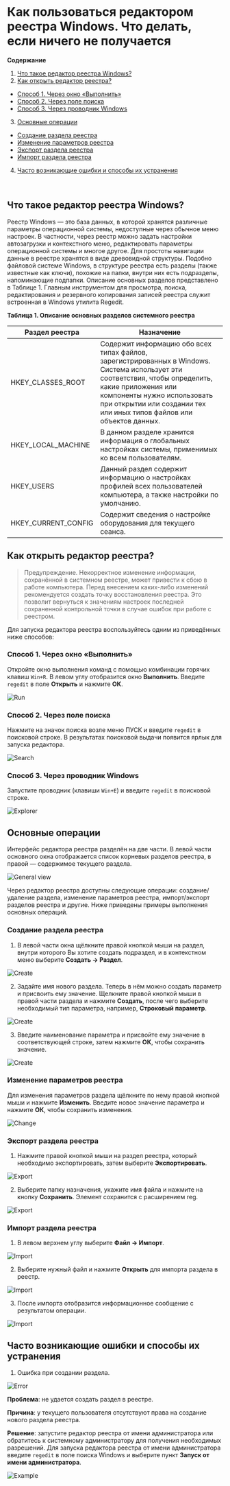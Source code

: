 Как пользоваться редактором реестра Windows.
Что делать, если ничего не получается
=============
**Содержание**

1. [Что такое редактор реестра Windows?](#что-такое-редактор-реестра-windows)
2. [Как открыть редактор реестра?](#как-открыть-редактор-реестра)
- [Способ 1. Через окно «Выполнить»](#способ-1-через-окно-выполнить)
- [Способ 2. Через поле поиска](#способ-2-через-поле-поиска)
- [Способ 3. Через проводник Windows](#способ-3-через-проводник-windows)
3. [Основные операции](#основные-операции)
- [Создание раздела реестра](#создание-раздела-реестра)
- [Изменение параметров реестра](#изменение-параметров-реестра)
- [Экспорт раздела реестра](#экспорт-раздела-реестра)
- [Импорт раздела реестра](#импорт-раздела-реестра)
4. [Часто возникающие ошибки и способы их устранения](#часто-возникающие-ошибки-и-способы-их-устранения)

 
## Что такое редактор реестра Windows?

Реестр Windows — это база данных, в которой хранятся различные параметры операционной системы, недоступные через обычное меню настроек. В частности, через реестр можно задать настройки автозагрузки и контекстного меню, редактировать параметры операционной системы и многое другое. Для простоты навигации данные в реестре хранятся в виде древовидной структуры. Подобно файловой системе Windows, в структуре реестра есть разделы (также известные как ключи), похожие на папки, внутри них есть подразделы, напоминающие подпапки. Описание основных разделов представлено в Таблице 1.
Главным инструментом для просмотра, поиска, редактирования и резервного копирования записей реестра служит встроенная в Windows утилита Regedit. 
 
 **Таблица 1. Описание основных разделов системного реестра**

 
|**Раздел реестра** |**Назначение**|
|-----------|-----------|
|HKEY_CLASSES_ROOT|Содержит информацию обо всех типах файлов, зарегистрированных в Windows. Система использует эти соответствия, чтобы определить, какие приложения или компоненты нужно использовать при открытии или создании тех или иных типов файлов или объектов данных.|
|HKEY_LOCAL_MACHINE|В данном разделе хранится информация о глобальных настройках системы, применимых ко всем пользователям.|
|HKEY_USERS|Данный раздел содержит информацию о настройках профилей всех пользователей компьютера, а также настройки по умолчанию.|
|HKEY_CURRENT_CONFIG|Содержит сведения о настройке оборудования для текущего сеанса.|


## Как открыть редактор реестра?
> Предупреждение. Некорректное изменение информации, сохранённой в системном реестре, может привести к сбою в работе компьютера. Перед внесением каких-либо изменений рекомендуется создать точку восстановления реестра. 
Это позволит вернуться к значениям настроек последней сохраненной контрольной точки в случае ошибок при работе с реестром.

Для запуска редактора реестра воспользуйтесь одним из приведённых ниже способов:

### Способ 1. Через окно «Выполнить»

Откройте окно выполнения команд с помощью комбинации горячих клавиш `Win+R`.
В левом углу отобразится окно **Выполнить**. Введите `regedit` в поле **Открыть** и нажмите **ОК**.
 
![Run](pics/run1.png)

### Способ 2. Через поле поиска

Нажмите на значок поиска возле меню ПУСК и введите `regedit` в поисковой строке. В результатах поисковой выдачи появится ярлык для запуска редактора.

![Search](pics/search.gif) 

### Способ 3. Через проводник Windows

Запустите проводник (клавиши `Win+E`) и введите `regedit` в поисковой строке.

 ![Explorer](pics/explorer.png)

## Основные операции

Интерфейс редактора реестра разделён на две части. В левой части основного окна отображается список корневых разделов реестра, в правой — содержимое текущего раздела. 

 ![General view](pics/generalview.jpg)
 
Через редактор реестра доступны следующие операции: создание/удаление раздела, изменение параметров реестра, импорт/экспорт разделов реестра и другие. Ниже приведены примеры выполнения основных операций.

### Создание раздела реестра

1.	В левой части окна щёлкните правой кнопкой мыши на раздел, внутри которого Вы хотите создать подраздел, и в контекстном меню выберите **Создать → Раздел**.

 ![Create](pics/create1.png) 
 
2.	Задайте имя нового раздела. Теперь в нём можно создать параметр и присвоить ему значение. Щелкните правой кнопкой мыши в правой части раздела и нажмите **Создать**, после чего выберите необходимый тип параметра, например, **Строковый параметр**.

![Create](pics/create2.png) 

3.	Введите наименование параметра и присвойте ему значение в соответствующей строке, затем нажмите **ОК**, чтобы сохранить значение.

 ![Create](pics/create3.png) 

### Изменение параметров реестра

Для изменения параметров раздела щёлкните по нему правой кнопкой мыши и нажмите **Изменить**. Введите новое значение параметра и нажмите **ОК**, чтобы сохранить изменения.

![Change](pics/change.png) 
 
### Экспорт раздела реестра

1.	Нажмите правой кнопкой мыши на раздел реестра, который необходимо экспортировать, затем выберите **Экспортировать**.

 ![Export](pics/export1.png) 
 
2.	Выберите папку назначения, укажите имя файла и нажмите на кнопку **Сохранить**. Элемент сохранится с расширением reg.

  ![Export](pics/export2.png) 

### Импорт раздела реестра

1.	В левом верхнем углу выберите **Файл → Импорт**.

  ![Import](pics/import1.png) 
  
2.	Выберите нужный файл и нажмите **Открыть** для импорта раздела в реестр.

![Import](pics/import2.png)  

3.	После импорта отобразится информационное сообщение с результатом операции.

![Import](pics/import3.png) 
 
## Часто возникающие ошибки и способы их устранения

1.	Ошибка при создании раздела.

![Error](pics/error1.jpg) 
 
**Проблема**: не удается создать раздел в реестре.

**Причина**: у текущего пользователя отсутствуют права на создание нового раздела реестра.

**Решение**: запустите редактор реестра от имени администратора или обратитесь к системному администратору для получения необходимых разрешений.
Для запуска редактора реестра от имени администратора введите `regedit` в поле поиска Windows 
и выберите пункт **Запуск от имени администратора**.

![Example](pics/admin.png) 
 

